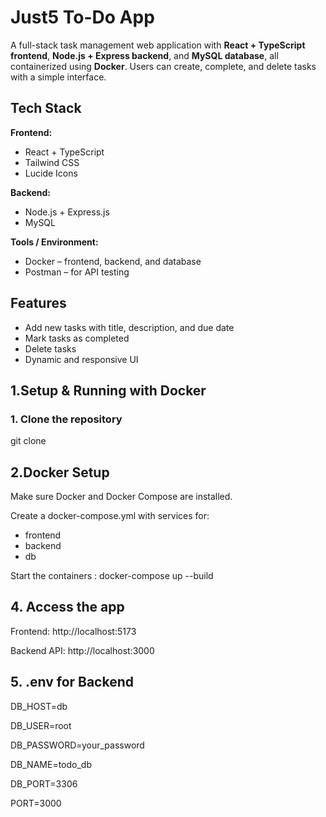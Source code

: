 # **Just5 To-Do App**

A full-stack task management web application with **React + TypeScript frontend**, **Node.js + Express backend**, and **MySQL database**, all containerized using **Docker**. Users can create, complete, and delete tasks with a simple interface.  

## **Tech Stack**  

**Frontend:**  
- React + TypeScript  
- Tailwind CSS  
- Lucide Icons  

**Backend:**  
- Node.js + Express.js  
- MySQL   

**Tools / Environment:**  
- Docker – frontend, backend, and database  
- Postman – for API testing  


## **Features**  
- Add new tasks with title, description, and due date  
- Mark tasks as completed  
- Delete tasks  
- Dynamic and responsive UI  

## **1.Setup & Running with Docker**  

### **1. Clone the repository**  

git clone <repo-url>

## **2.Docker Setup**
Make sure Docker and Docker Compose are installed.

Create a docker-compose.yml with services for:
- frontend 
- backend  
- db 

Start the containers :
docker-compose up --build

## **4. Access the app**

Frontend: http://localhost:5173

Backend API: http://localhost:3000

## **5. .env for Backend**

DB_HOST=db

DB_USER=root

DB_PASSWORD=your_password

DB_NAME=todo_db

DB_PORT=3306

PORT=3000



